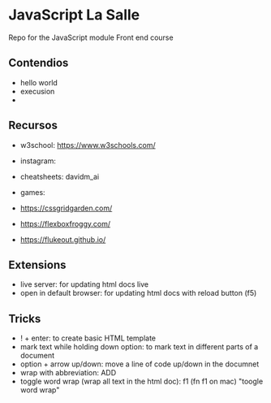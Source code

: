 # JavaScript La Salle
Repo for the JavaScript module Front end course

## Contendios

- hello world
- execusion
- 

## Recursos

- w3school: https://www.w3schools.com/

- instagram:
- cheatsheets: davidm_ai

- games:
- https://cssgridgarden.com/
- https://flexboxfroggy.com/
- https://flukeout.github.io/


## Extensions 

- live server: for updating html docs live
- open in default browser: for updating html docs with reload button (f5)

## Tricks 

- ! + enter: to create basic HTML template
- mark text while holding down option: to mark text in different parts of a document 
- option + arrow up/down:  move a line of code up/down in the documnet
- wrap with abbreviation: ADD
- toggle word wrap (wrap all text in the html doc): f1 (fn f1 on mac) "toogle word wrap" 